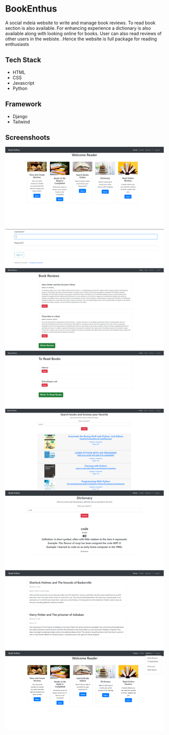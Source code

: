# BookEnthus
A social mdeia website to write and manage book reviews. To read book section is also available. For enhancing experience a dictionary is also available along with looking online for books. User can also read reviews of other users in the webiste. 
.Hence the website is full package for reading enthusiasts

## Tech Stack
- HTML
- CSS
- Javascript
- Python
## Framework
- Django
- Tailwind
## Screenshoots
![ss1](https://github.com/Rohitsuper69/BookEnthus/blob/main/Screenshots/ss1.png)
![ss2](https://github.com/Rohitsuper69/BookEnthus/blob/main/Screenshots/ss2.png)
![ss3](https://github.com/Rohitsuper69/BookEnthus/blob/main/Screenshots/ss3.png)
![ss4](https://github.com/Rohitsuper69/BookEnthus/blob/main/Screenshots/ss4.png)
![ss5](https://github.com/Rohitsuper69/BookEnthus/blob/main/Screenshots/ss5.png)
![ss6](https://github.com/Rohitsuper69/BookEnthus/blob/main/Screenshots/ss6.png)
![ss7](https://github.com/Rohitsuper69/BookEnthus/blob/main/Screenshots/ss7.png)
![ss8](https://github.com/Rohitsuper69/BookEnthus/blob/main/Screenshots/ss8.png)



